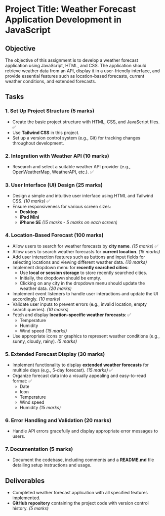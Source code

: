 # Project Title: Weather Forecast Application Development in JavaScript

## Objective
The objective of this assignment is to develop a weather forecast application using JavaScript, HTML, and CSS. The application should retrieve weather data from an API, display it in a user-friendly interface, and provide essential features such as location-based forecasts, current weather conditions, and extended forecasts.

## Tasks

### 1. Set Up Project Structure (5 marks)
- Create the basic project structure with HTML, CSS, and JavaScript files. ✅
- Use **Tailwind CSS** in this project.
- Set up a version control system (e.g., Git) for tracking changes throughout development.

### 2. Integration with Weather API (10 marks)
- Research and select a suitable weather API provider (e.g., OpenWeatherMap, WeatherAPI, etc.). ✅

### 3. User Interface (UI) Design (25 marks)
- Design a simple and intuitive user interface using HTML and Tailwind CSS. *(10 marks)* ✅
- Ensure responsiveness for various screen sizes: 
  - **Desktop**
  - **iPad Mini**
  - **iPhone SE** *(15 marks - 5 marks on each screen)*

### 4. Location-Based Forecast (100 marks)
- Allow users to search for weather forecasts by **city name**. *(15 marks)* ✅
- Allow users to search weather forecasts for **current location**. *(15 marks)*
- Add user interaction features such as buttons and input fields for selecting locations and viewing different weather data. *(10 marks)*
- Implement dropdown menu for **recently searched cities**:
  - Use **local or session storage** to store recently searched cities.
  - Initially, the dropdown should be empty.
  - Clicking on any city in the dropdown menu should update the weather data. *(20 marks)*
- Implement event listeners to handle user interactions and update the UI accordingly. *(10 marks)*
- Validate user inputs to prevent errors (e.g., invalid location, empty search queries). *(10 marks)*
- Fetch and display **location-specific weather forecasts**: ✅
  - Temperature
  - Humidity
  - Wind speed *(15 marks)*
- Use appropriate icons or graphics to represent weather conditions (e.g., sunny, cloudy, rainy). *(5 marks)*

### 5. Extended Forecast Display (30 marks)
- Implement functionality to display **extended weather forecasts** for multiple days (e.g., 5-day forecast). *(15 marks)* ✅
- Organize forecast data into a visually appealing and easy-to-read format: ✅
  - Date
  - Icon
  - Temperature
  - Wind speed
  - Humidity *(15 marks)*

### 6. Error Handling and Validation (20 marks)
- Handle API errors gracefully and display appropriate error messages to users.

### 7. Documentation (5 marks)
- Document the codebase, including comments and a **README.md** file detailing setup instructions and usage.

## Deliverables
- Completed weather forecast application with all specified features implemented.
- **GitHub repository** containing the project code with version control history. *(5 marks)*
